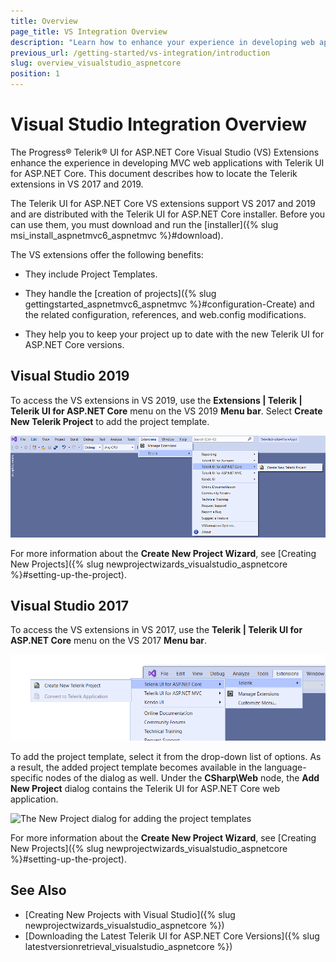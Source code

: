 ```yaml
---
title: Overview
page_title: VS Integration Overview
description: "Learn how to enhance your experience in developing web applications with Progress Telerik UI for ASP.NET Core."
previous_url: /getting-started/vs-integration/introduction
slug: overview_visualstudio_aspnetcore
position: 1
---
```


# Visual Studio Integration Overview

The Progress&reg; Telerik&reg; UI for ASP.NET Core Visual Studio (VS) Extensions enhance the experience in developing MVC web applications with Telerik UI for ASP.NET Core. This document describes how to locate the Telerik extensions in VS 2017 and 2019.

The Telerik UI for ASP.NET Core VS extensions support VS 2017 and 2019 and are distributed with the Telerik UI for ASP.NET Core installer. Before you can use them, you must download and run the [installer]({% slug msi_install_aspnetmvc6_aspnetmvc %}#download).

The VS extensions offer the following benefits:

* They include Project Templates.

* They handle the [creation of projects]({% slug gettingstarted_aspnetmvc6_aspnetmvc %}#configuration-Create) and the related configuration, references, and web.config modifications.

* They help you to keep your project up to date with the new Telerik UI for ASP.NET Core versions.

## Visual Studio 2019

To access the VS extensions in VS 2019, use the **Extensions | Telerik | Telerik UI for ASP.NET Core** menu on the VS 2019 **Menu bar**. Select **Create New Telerik Project** to add the project template.

![Create New Telerik Project menu in VS 2019](../../installation/vs-integration/images/vs2019-create-project-core.png)

For more information about the **Create New Project Wizard**, see [Creating New Projects]({% slug newprojectwizards_visualstudio_aspnetcore %}#setting-up-the-project).

## Visual Studio 2017

To access the VS extensions in VS 2017, use the **Telerik | Telerik UI for ASP.NET Core** menu on the VS 2017 **Menu bar**.

![The Start Page Visual Studio dialog without projects](../../installation/vs-integration/images/create-project-core.png)

To add the project template, select it from the drop-down list of options. As a result, the added project template becomes available in the language-specific nodes of the dialog as well. Under the **CSharp\Web** node, the **Add New Project** dialog contains the Telerik UI for ASP.NET Core web application.

![The New Project dialog for adding the project templates](../../installation/vs-integration/images/project-template-core.png)

For more information about the **Create New Project Wizard**, see [Creating New Projects]({% slug newprojectwizards_visualstudio_aspnetcore %}#setting-up-the-project).

## See Also

* [Creating New Projects with Visual Studio]({% slug newprojectwizards_visualstudio_aspnetcore %})
* [Downloading the Latest Telerik UI for ASP.NET Core Versions]({% slug latestversionretrieval_visualstudio_aspnetcore %})
